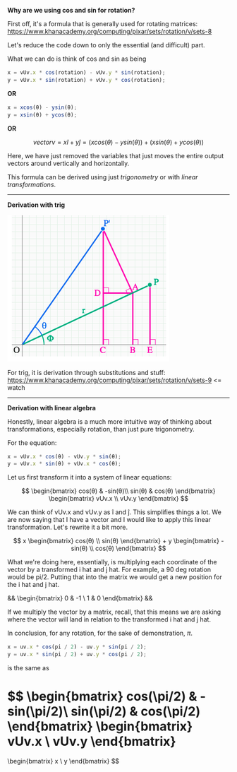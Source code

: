**Why are we using cos and sin for rotation?**

First off, it's a formula that is generally used for rotating matrices: https://www.khanacademy.org/computing/pixar/sets/rotation/v/sets-8

Let's reduce the code down to only the essential (and difficult) part.

What we can do is think of cos and sin as being

```javascript
x = vUv.x * cos(rotation) - vUv.y * sin(rotation);
y = vUv.x * sin(rotation) + vUv.y * cos(rotation);
```

**OR**

```javascript
x = xcos(θ) - ysin(θ);
y = xsin(θ) + ycos(θ);
```

**OR**

```math
vector v = xî + yĵ = (xcos(θ) - ysin(θ)) + (xsin(θ) + ycos(θ))
```

Here, we have just removed the variables that just moves the entire output vectors around vertically and horizontally.

This formula can be derived using just _trigonometry_ or with _linear transformations_.

<hr/>

**Derivation with trig**

![trig image](with_trig.PNG "First step to deriving with trig")

For trig, it is derivation through substitutions and stuff: https://www.khanacademy.org/computing/pixar/sets/rotation/v/sets-9 <= watch

<hr/>

**Derivation with linear algebra**

Honestly, linear algebra is a much more intuitive way of thinking about transformations, especially rotation, than just pure trigonometry.

For the equation:

```javascript
x = vUv.x * cos(θ) - vUv.y * sin(θ);
y = vUv.x * sin(θ) + vUv.x * cos(θ);
```

Let us first transform it into a system of linear equations:

$$
\begin{bmatrix}
cos(θ) & -sin(θ)\\
sin(θ) & cos(θ)
\end{bmatrix}
\begin{bmatrix}
vUv.x \\
vUv.y
\end{bmatrix}
$$

We can think of vUv.x and vUv.y as î and ĵ. This simplifies things a lot. We are now saying that I have a vector and I would like to apply this linear transformation. Let's rewrite it a bit more.

$$
x
\begin{bmatrix}
cos(θ) \\
sin(θ)
\end{bmatrix}
+
y
\begin{bmatrix}
-sin(θ) \\
cos(θ)
\end{bmatrix}
$$

What we're doing here, essentially, is multiplying each coordinate of the vector by a transformed i hat and j hat.
For example, a 90 deg rotation would be pi/2. Putting that into the matrix we would get a new position for the i hat and j hat.

&&
\begin{bmatrix}
0 & -1 \\
1 & 0
\end{bmatrix}
&&

If we multiply the vector by a matrix, recall, that this means we are asking where the vector will land in relation to the transformed i hat and j hat.

In conclusion, for any rotation, for the sake of demonstration, $\pi$.

```javascript
x = uv.x * cos(pi / 2) - uv.y * sin(pi / 2);
y = uv.x * sin(pi / 2) + uv.y * cos(pi / 2);
```

is the same as

$$
\begin{bmatrix}
cos(\pi/2) & -sin(\pi/2)\\
sin(\pi/2) & cos(\pi/2)
\end{bmatrix}
\begin{bmatrix}
vUv.x \\
vUv.y
\end{bmatrix}
=
\begin{bmatrix}
x \\
y
\end{bmatrix}
$$

